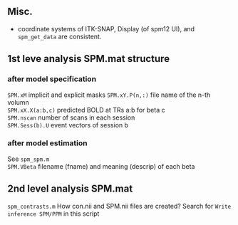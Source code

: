 ## Misc.

* coordinate systems of ITK-SNAP, Display (of spm12 UI), and `spm_get_data` are consistent. 

## 1st leve analysis SPM.mat structure

### after model specification
`SPM.xM` implicit and explicit masks
`SPM.xY.P(n,:)` file name of the n-th volumn  
`SPM.xX.X(a:b,c)` predicted BOLD at TRs a:b for beta c  
`SPM.nscan` number of scans in each session  
`SPM.Sess(b).U` event vectors of session b  

### after model estimation
See `spm_spm.m`  
`SPM.VBeta` filename (fname) and meaning (descrip) of each beta  

## 2nd level analysis SPM.mat

`spm_contrasts.m` How con.nii and SPM.nii files are created? Search for `Write inference SPM/PPM` in this script  
